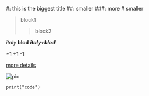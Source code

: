 #: this is the biggest title
##: smaller
###: more # smaller

>block1
>>block2

*italy*
**blod**
***italy+blod***

*1
+1
-1

[more details](https://help.github.com/en/articles/basic-writing-and-formatting-syntax#headings)

![pic](https://www.google.com/search?q=github&rlz=1C5CHFA_enSG830SG831&sxsrf=ACYBGNRWIGURmGrQsqLTzI4U-1oFB_lOng:1569603887004&source=lnms&tbm=isch&sa=X&ved=0ahUKEwiev_2QvvHkAhVMrY8KHa_kCeoQ_AUIEigB&biw=1280&bih=721&dpr=2#imgrc=XJphM0BLqnHWkM)



`
print("code")
`
